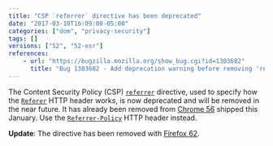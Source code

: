 ```yaml
---
title: "CSP `referrer` directive has been deprecated"
date: "2017-03-10T16:09:00-05:00"
categories: ["dom", "privacy-security"]
tags: []
versions: ["52", "52-esr"]
references:
    - url: "https://bugzilla.mozilla.org/show_bug.cgi?id=1303682"
      title: "Bug 1303682 - Add deprecation warning before removing 'referrer' directive from CSP"
---
```

The Content Security Policy (CSP) [`referrer`](https://developer.mozilla.org/docs/Web/HTTP/Headers/Content-Security-Policy/referrer) directive, used to specify how the [`Referer`](https://developer.mozilla.org/docs/Web/HTTP/Headers/Referer) HTTP header works, is now deprecated and will be removed in the near future. It has already been removed from [Chrome 56](https://developers.google.com/web/updates/2016/12/chrome-56-deprecations) shipped this January. Use the [`Referrer-Policy`](https://developer.mozilla.org/docs/Web/HTTP/Headers/Referrer-Policy) HTTP header instead.

**Update**: The directive has been removed with [Firefox 62](https://www.fxsitecompat.dev/en-CA/docs/2018/csp-referrer-directive-has-been-removed/).
